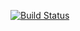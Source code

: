 [![Build Status](https://travis-ci.org/LineWeight/dead-cow.svg?branch=staging)](https://travis-ci.org/LineWeight/dead-cow)

